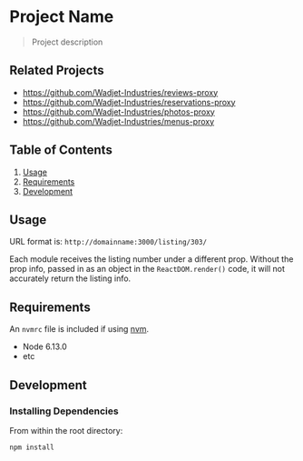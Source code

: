 # Project Name

> Project description

## Related Projects

  - https://github.com/Wadjet-Industries/reviews-proxy
  - https://github.com/Wadjet-Industries/reservations-proxy
  - https://github.com/Wadjet-Industries/photos-proxy
  - https://github.com/Wadjet-Industries/menus-proxy

## Table of Contents

1. [Usage](#Usage)
1. [Requirements](#requirements)
1. [Development](#development)

## Usage

URL format is: `http://domainname:3000/listing/303/`

Each module receives the listing number under a different prop. Without the prop info, passed in as an object in the `ReactDOM.render()` code, it will not accurately return the listing info.

## Requirements

An `nvmrc` file is included if using [nvm](https://github.com/creationix/nvm).

- Node 6.13.0
- etc

## Development

### Installing Dependencies

From within the root directory:

```sh
npm install
```

